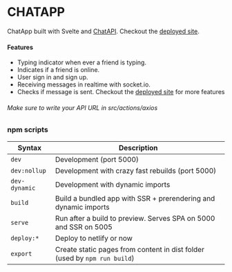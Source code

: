 # CHATAPP

ChatApp built with Svelte and [ChatAPI](https://github.com/mjabubakar/chatapi). Checkout the [deployed site]().

#### Features

-  Typing indicator when ever a friend is typing.
-  Indicates if a friend is online.
-  User sign in and sign up.
-  Receiving messages in realtime with socket.io.
-  Checks if message is sent.
Checkout the [deployed site]() for more features


###### Make sure to write your API URL in src/actions/axios

### npm scripts

| Syntax           | Description                                                                       |
|------------------|-----------------------------------------------------------------------------------|
| `dev`            | Development (port 5000)                                                           |
| `dev:nollup`     | Development with crazy fast rebuilds (port 5000)                                  |
| `dev-dynamic`    | Development with dynamic imports                                                  |
| `build`          | Build a bundled app with SSR + prerendering and dynamic imports                   |
| `serve`          | Run after a build to preview. Serves SPA on 5000 and SSR on 5005                  |
| `deploy:*`       | Deploy to netlify or now                                                          |
| `export`         | Create static pages from content in dist folder (used by `npm run build`)         |
